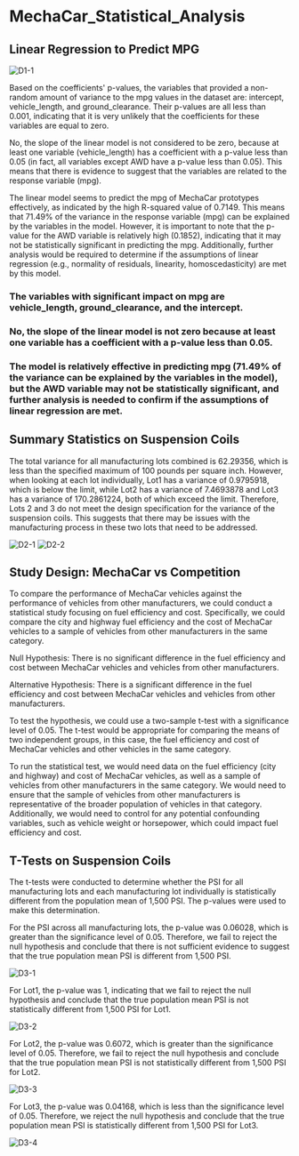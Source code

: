# MechaCar_Statistical_Analysis

## Linear Regression to Predict MPG

![D1-1](https://user-images.githubusercontent.com/118647523/229681764-d39a2d66-55b1-4e1e-b102-7aeb256a706e.png)

Based on the coefficients' p-values, the variables that provided a non-random amount of variance to the mpg values in the dataset are: intercept, vehicle_length, and ground_clearance. Their p-values are all less than 0.001, indicating that it is very unlikely that the coefficients for these variables are equal to zero.

No, the slope of the linear model is not considered to be zero, because at least one variable (vehicle_length) has a coefficient with a p-value less than 0.05 (in fact, all variables except AWD have a p-value less than 0.05). This means that there is evidence to suggest that the variables are related to the response variable (mpg).

The linear model seems to predict the mpg of MechaCar prototypes effectively, as indicated by the high R-squared value of 0.7149. This means that 71.49% of the variance in the response variable (mpg) can be explained by the variables in the model. However, it is important to note that the p-value for the AWD variable is relatively high (0.1852), indicating that it may not be statistically significant in predicting the mpg. Additionally, further analysis would be required to determine if the assumptions of linear regression (e.g., normality of residuals, linearity, homoscedasticity) are met by this model.


### The variables with significant impact on mpg are vehicle_length, ground_clearance, and the intercept.

### No, the slope of the linear model is not zero because at least one variable has a coefficient with a p-value less than 0.05.

### The model is relatively effective in predicting mpg (71.49% of the variance can be explained by the variables in the model), but the AWD variable may not be statistically significant, and further analysis is needed to confirm if the assumptions of linear regression are met.

## Summary Statistics on Suspension Coils
The total variance for all manufacturing lots combined is 62.29356, which is less than the specified maximum of 100 pounds per square inch. However, when looking at each lot individually, Lot1 has a variance of 0.9795918, which is below the limit, while Lot2 has a variance of 7.4693878 and Lot3 has a variance of 170.2861224, both of which exceed the limit. Therefore, Lots 2 and 3 do not meet the design specification for the variance of the suspension coils. This suggests that there may be issues with the manufacturing process in these two lots that need to be addressed. 

![D2-1](https://user-images.githubusercontent.com/118647523/229684560-ba3c354f-adbf-4908-a580-f3130234f52d.png)
![D2-2](https://user-images.githubusercontent.com/118647523/229684566-0837d74a-a87b-4dba-8c83-2c6a37493275.png)

## Study Design: MechaCar vs Competition
To compare the performance of MechaCar vehicles against the performance of vehicles from other manufacturers, we could conduct a statistical study focusing on fuel efficiency and cost. Specifically, we could compare the city and highway fuel efficiency and the cost of MechaCar vehicles to a sample of vehicles from other manufacturers in the same category.

Null Hypothesis: There is no significant difference in the fuel efficiency and cost between MechaCar vehicles and vehicles from other manufacturers.

Alternative Hypothesis: There is a significant difference in the fuel efficiency and cost between MechaCar vehicles and vehicles from other manufacturers.

To test the hypothesis, we could use a two-sample t-test with a significance level of 0.05. The t-test would be appropriate for comparing the means of two independent groups, in this case, the fuel efficiency and cost of MechaCar vehicles and other vehicles in the same category.

To run the statistical test, we would need data on the fuel efficiency (city and highway) and cost of MechaCar vehicles, as well as a sample of vehicles from other manufacturers in the same category. We would need to ensure that the sample of vehicles from other manufacturers is representative of the broader population of vehicles in that category. Additionally, we would need to control for any potential confounding variables, such as vehicle weight or horsepower, which could impact fuel efficiency and cost.
## T-Tests on Suspension Coils

The t-tests were conducted to determine whether the PSI for all manufacturing lots and each manufacturing lot individually is statistically different from the population mean of 1,500 PSI. The p-values were used to make this determination.

For the PSI across all manufacturing lots, the p-value was 0.06028, which is greater than the significance level of 0.05. Therefore, we fail to reject the null hypothesis and conclude that there is not sufficient evidence to suggest that the true population mean PSI is different from 1,500 PSI.

![D3-1](https://user-images.githubusercontent.com/118647523/229686810-1cf8053b-e019-4085-a41f-28d02173b117.png)

For Lot1, the p-value was 1, indicating that we fail to reject the null hypothesis and conclude that the true population mean PSI is not statistically different from 1,500 PSI for Lot1.

![D3-2](https://user-images.githubusercontent.com/118647523/229686828-33548463-1eb4-4ffe-b27d-17a31b98e3cd.png)

For Lot2, the p-value was 0.6072, which is greater than the significance level of 0.05. Therefore, we fail to reject the null hypothesis and conclude that the true population mean PSI is not statistically different from 1,500 PSI for Lot2.

![D3-3](https://user-images.githubusercontent.com/118647523/229686862-4bf24422-ad24-4b3f-b443-bd4b5bbc2efe.png)

For Lot3, the p-value was 0.04168, which is less than the significance level of 0.05. Therefore, we reject the null hypothesis and conclude that the true population mean PSI is statistically different from 1,500 PSI for Lot3.

![D3-4](https://user-images.githubusercontent.com/118647523/229686889-1665884f-e20c-4636-8bfd-964493a119d5.png)

